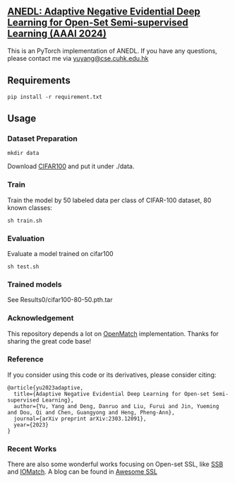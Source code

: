 ## [ANEDL: Adaptive Negative Evidential Deep Learning for Open-Set Semi-supervised Learning (AAAI 2024)](https://arxiv.org/pdf/2303.12091.pdf)


This is an PyTorch implementation of ANEDL. If you have any questions, please contact me via yuyang@cse.cuhk.edu.hk




## Requirements

```
pip install -r requirement.txt
```

## Usage

### Dataset Preparation

```
mkdir data
```

Download [CIFAR100](https://www.cs.toronto.edu/~kriz/cifar.html) and put it under ./data.

### Train

Train the model by 50 labeled data per class of CIFAR-100 dataset, 80 known classes:

```
sh train.sh
```

### Evaluation
Evaluate a model trained on cifar100

```
sh test.sh
```

### Trained models

See Results0/cifar100-80-50.pth.tar

### Acknowledgement
This repository depends a lot on [OpenMatch](https://github.com/VisionLearningGroup/OP_Match) implementation.
 Thanks for sharing the great code base!

### Reference
If you consider using this code or its derivatives, please consider citing:

```
@article{yu2023adaptive,
  title={Adaptive Negative Evidential Deep Learning for Open-set Semi-supervised Learning},
  author={Yu, Yang and Deng, Danruo and Liu, Furui and Jin, Yueming and Dou, Qi and Chen, Guangyong and Heng, Pheng-Ann},
  journal={arXiv preprint arXiv:2303.12091},
  year={2023}
}
```

### Recent Works
There are also some wonderful works focusing on Open-set SSL, like [SSB](https://github.com/YUE-FAN/SSB) and [IOMatch](https://github.com/nukezil/IOMatch). A blog can be found in [Awesome SSL](https://github.com/RabbitBoss/Awesome-Realistic-Semi-Supervised-Learning)
